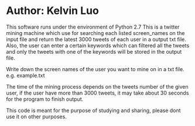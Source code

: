 Author: Kelvin Luo
======================

This software runs under the environment of Python 2.7
This is a twitter mining machine which use for searching each listed screen_names on the input file and return the latest 3000 tweets of each user in a output txt file.
Also, the user can enter a certain keywords which can filtered all the tweets and only the tweets with one of the keywords will be stored in the output file.

Write down the screen names of the user you want to mine on in a txt file. 
e.g. example.txt

The time of the mining process depends on the tweets number of the given user, if the user have more than 3000 tweets, it may take about 30 seconds for the program to finish output.

This code is meant for the purpose of studying and sharing, please dont use it on 
other purposes.
